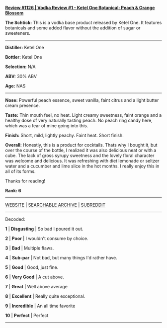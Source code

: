 
[**Review #1126 | Vodka Review #1 - Ketel One Botanical: Peach &amp; Orange Blossom**]( https://t8ke.review/review-1126-ketel-one-botanicals-peach-orange-blossom/)

**The Schtick:** This is a vodka base product released by Ketel One. It features botanicals and some added flavor without the addition of sugar or sweeteners. 

-----

**Distiller:** Ketel One

**Bottler:** Ketel One

**Selection:** N/A

**ABV:**  30% ABV

**Age:** NAS 

-----

**Nose:**  Powerful peach essence, sweet vanilla, faint citrus and a light butter cream presence.   

**Taste:** Thin mouth feel, no heat. Light creamy sweetness, faint orange and a healthy dose of very naturally tasting peach. No peach ring candy here, which was a fear of mine going into this. 

**Finish:** Short, mild, lightly peachy. Faint heat. Short finish. 

**Overall:** Honestly, this is a product for cocktails. Thats why I bought it, but over the course of the bottle, I realized it was also delicious neat or with a cube. The lack of gross syrupy sweetness and the lovely floral character was welcome and delicious. It was refreshing with diet lemonade or seltzer water and a cucumber and lime slice in the hot months. I really enjoy this in all of its forms. 

Thanks for reading!

**Rank: 6**



-----

[WEBSITE](https://t8ke.review) | [SEARCHABLE ARCHIVE](https://t8ke.review/review-archive/) | [SUBREDDIT](https://reddit.com/r/t8kereviews)

-----

Decoded:

**1** | **Disgusting** | So bad I poured it out.

**2** | **Poor** | I wouldn't consume by choice.

**3** | **Bad** | Multiple flaws.

**4** | **Sub-par** | Not bad, but many things I'd rather have.

**5** | **Good** | Good, just fine.

**6** | **Very Good** | A cut above.

**7** | **Great** | Well above average

**8** | **Excellent** | Really quite exceptional.

**9** | **Incredible** | An all time favorite

**10** | **Perfect** | Perfect

----

